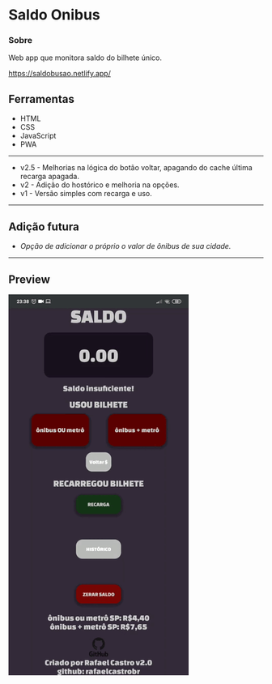 # Saldo Onibus

### Sobre
Web app que monitora saldo do bilhete único.

https://saldobusao.netlify.app/

## Ferramentas
- HTML
- CSS
- JavaScript
- PWA
---

- v2.5 - Melhorias na lógica do botão voltar, apagando do cache última recarga apagada.
- v2 - Adição do hostórico e melhoria na opções.
- v1 - Versão simples com recarga e uso.
---

## Adição futura
- *Opção de adicionar o próprio o valor de ônibus de sua cidade.*

---
## Preview

![img](assets/img/immggif.gif)
